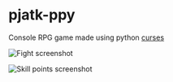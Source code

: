 # pjatk-ppy

Console RPG game made using python [curses](https://docs.python.org/3/library/curses.html)

![Fight screenshot](https://github.com/alszczep/pjatk-ppy/assets/44731926/aca83502-ce85-47ac-9301-4da11abe9f47)

![Skill points screenshot](https://github.com/alszczep/pjatk-ppy/assets/44731926/76b2d73c-ca74-476b-bcca-fecf71cff22b)
